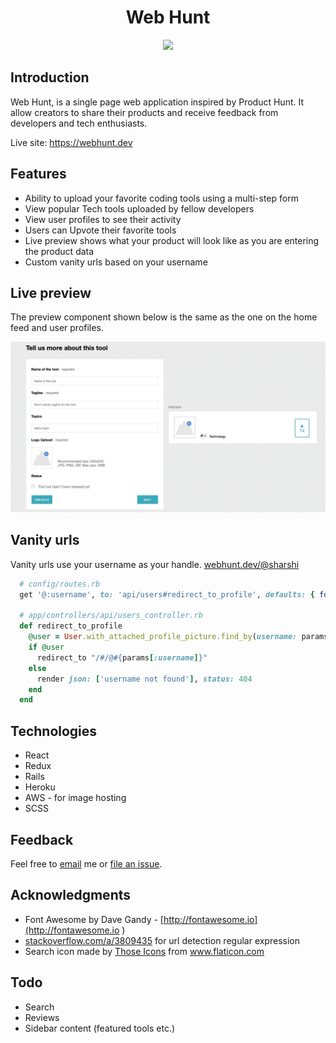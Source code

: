 <h1 align="center">Web Hunt</h1>

<!-- ![web-hunt logo](app/assets/images/w-logo.png) -->
<p align="center">
  <a href="https://webhunt.dev">
    <img src="https://i.imgur.com/uoAl0Fc.png" />
  </a>
</p>

## Introduction
Web Hunt, is a single page web application inspired by Product Hunt. It allow creators to share their products and receive feedback from developers and tech enthusiasts.

Live site: <a href='https://webhunt.dev'>https://webhunt.dev</a>

## Features 
 - Ability to upload your favorite coding tools using a multi-step form
 - View popular Tech tools uploaded by fellow developers
 - View user profiles to see their activity
 - Users can Upvote their favorite tools 
 - Live preview shows what your product will look like as you are entering the product data
 - Custom vanity urls based on your username

## Live preview

The preview component shown below is the same as the one on the home feed and user profiles.

![gif](app/assets/images/live-preview.gif)

## Vanity urls
Vanity urls use your username as your handle.
[webhunt.dev/@sharshi](https://webhunt.dev/@sharshi)

```ruby
  # config/routes.rb
  get '@:username', to: 'api/users#redirect_to_profile', defaults: { format: :json } 

  # app/controllers/api/users_controller.rb
  def redirect_to_profile
    @user = User.with_attached_profile_picture.find_by(username: params[:username])
    if @user
      redirect_to "/#/@#{params[:username]}"
    else
      render json: ['username not found'], status: 404
    end
  end
```

## Technologies 
 - React
 - Redux
 - Rails
 - Heroku
 - AWS - for image hosting
 - SCSS

## Feedback

Feel free to [email](mailto:sborisute@webhunt.dev) me or [file an issue](https://github.com/sharshi/Web-Hunt/issues/new).

## Acknowledgments

 - Font Awesome by Dave Gandy - [http://fontawesome.io](http://fontawesome.io )
 - [stackoverflow.com/a/3809435](https://stackoverflow.com/a/3809435/2140793) for url detection regular expression
 - Search icon made by <a href="https://www.flaticon.com/authors/those-icons" title="Those Icons">Those Icons</a> from <a href="https://www.flaticon.com/" title="Flaticon"> www.flaticon.com</a>

## Todo

 - Search
 - Reviews
 - Sidebar content (featured tools etc.)
